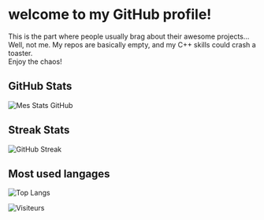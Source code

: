 # welcome to my GitHub profile!  

This is the part where people usually brag about their awesome projects…  
Well, not me. My repos are basically empty, and my C++ skills could crash a toaster.  
Enjoy the chaos!

## GitHub Stats
![Mes Stats GitHub](https://github-readme-stats.vercel.app/api?username=vigoRz-c&show_icons=true&theme=radical)

## Streak Stats
![GitHub Streak](https://streak-stats.demolab.com?user=vigoRz-c&theme=radical)

## Most used langages
![Top Langs](https://github-readme-stats.vercel.app/api/top-langs/?username=vigoRz-c&layout=compact&theme=radical)

![Visiteurs](https://komarev.com/ghpvc/?username=vigoRz-c&color=blue)
